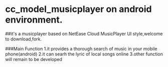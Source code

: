 # cc_model_musicplayer on android environment.

##it's a musicplayer based on NetEase Cloud MusicPlayer UI style,welcome to download,fork.

###Main Function
   1.it provides a thorough search of music in your mobile phone(android)
   2.it can searh the lyric of local songs online
   3.other function will remain to be developed

